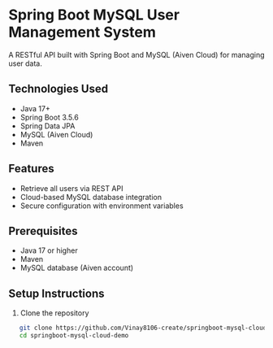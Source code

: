 # Spring Boot MySQL User Management System

A RESTful API built with Spring Boot and MySQL (Aiven Cloud) for managing user data.

## Technologies Used
- Java 17+
- Spring Boot 3.5.6
- Spring Data JPA
- MySQL (Aiven Cloud)
- Maven

## Features
- Retrieve all users via REST API
- Cloud-based MySQL database integration
- Secure configuration with environment variables

## Prerequisites
- Java 17 or higher
- Maven
- MySQL database (Aiven account)

## Setup Instructions

1. Clone the repository
```bash
   git clone https://github.com/Vinay8106-create/springboot-mysql-cloud-demo.git
   cd springboot-mysql-cloud-demo